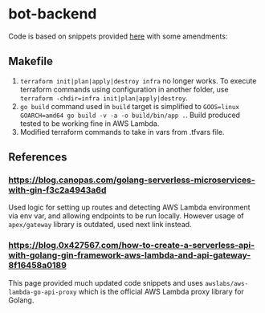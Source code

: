 # bot-backend

Code is based on snippets provided [here](https://medium.com/swlh/serverless-super-simple-api-development-with-go-terraform-and-aws-lambda-cc2dd6c531cb) with some amendments:

## Makefile

1. `terraform init|plan|apply|destroy infra` no longer works. To execute terraform commands using configuration in another folder, use `terraform -chdir=infra init|plan|apply|destroy`.
2. `go build` command used in `build` target is simplified to `GOOS=linux GOARCH=amd64 go build -v -a -o build/bin/app .`. Build produced tested to be working fine in AWS Lambda.
3. Modified terraform commands to take in vars from .tfvars file.

## References

### https://blog.canopas.com/golang-serverless-microservices-with-gin-f3c2a4943a6d

Used logic for setting up routes and detecting AWS Lambda environment via env var, and allowing endpoints to be run locally. However usage of `apex/gateway` library is outdated, used next link instead.

### https://blog.0x427567.com/how-to-create-a-serverless-api-with-golang-gin-framework-aws-lambda-and-api-gateway-8f16458a0189

This page provided much updated code snippets and uses `awslabs/aws-lambda-go-api-proxy` which is the official AWS Lambda proxy library for Golang.
